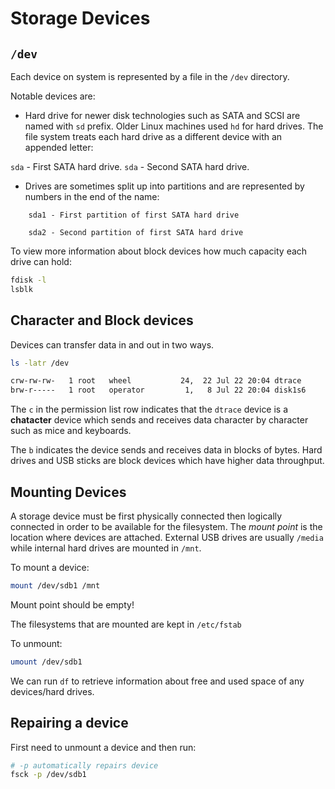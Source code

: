 # Storage Devices

## `/dev`

Each device on system is represented by a file in the `/dev` directory.

Notable devices are:

* Hard drive for newer disk technologies such as SATA and SCSI are named with `sd` prefix. Older Linux machines used `hd` for hard drives. The file system treats each hard drive as a different device with an appended letter:

 `sda` - First SATA hard drive.
 `sda` - Second SATA hard drive.

* Drives are sometimes split up into partitions and are represented by numbers in the end of the name:

```text
    sda1 - First partition of first SATA hard drive
    
    sda2 - Second partition of first SATA hard drive
```

To view more information about block devices how much capacity each drive can hold:

```bash
fdisk -l
lsblk
```

## Character and Block devices

Devices can transfer data in and out in two ways.

```bash
ls -latr /dev

crw-rw-rw-   1 root   wheel           24,  22 Jul 22 20:04 dtrace
brw-r-----   1 root   operator         1,   8 Jul 22 20:04 disk1s6
```

The `c` in the permission list row indicates that the `dtrace` device is a **chatacter** device which sends and receives data character by character such as mice and keyboards.

The `b` indicates the device sends and receives data in blocks of bytes. Hard drives and USB sticks are block devices which have higher data throughput.

## Mounting Devices

A storage device must be first physically connected then logically connected in order to be available for the filesystem. The _mount point_ is the location where devices are attached. External USB drives are usually `/media` while internal hard drives are mounted in `/mnt`.

To mount a device:

```bash
mount /dev/sdb1 /mnt
```

Mount point should be empty!

The filesystems that are mounted are kept in `/etc/fstab`

To unmount:

```bash
umount /dev/sdb1
```

We can run `df` to retrieve information about free and used space of any devices/hard drives.

## Repairing a device

First need to unmount a device and then run:

```bash
# -p automatically repairs device
fsck -p /dev/sdb1
```
